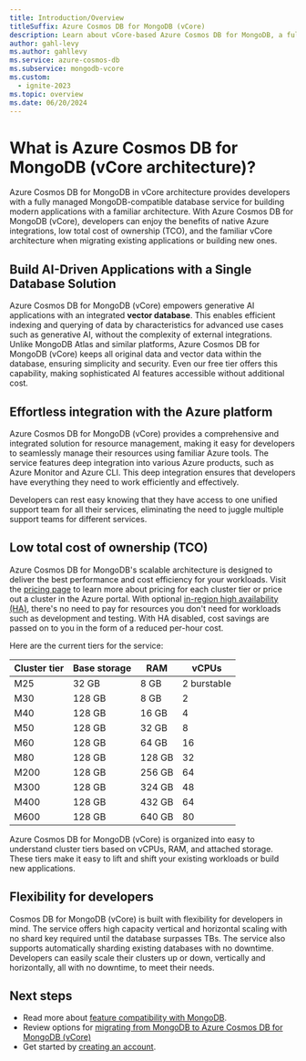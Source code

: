 ```yaml
---
title: Introduction/Overview
titleSuffix: Azure Cosmos DB for MongoDB (vCore)
description: Learn about vCore-based Azure Cosmos DB for MongoDB, a fully managed MongoDB-compatible database for building modern applications with a familiar architecture.
author: gahl-levy
ms.author: gahllevy
ms.service: azure-cosmos-db
ms.subservice: mongodb-vcore
ms.custom:
  - ignite-2023
ms.topic: overview
ms.date: 06/20/2024
---
```


# What is Azure Cosmos DB for MongoDB (vCore architecture)?

Azure Cosmos DB for MongoDB in vCore architecture provides developers with a fully managed MongoDB-compatible database service for building modern applications with a familiar architecture. With Azure Cosmos DB for MongoDB (vCore), developers can enjoy the benefits of native Azure integrations, low total cost of ownership (TCO), and the familiar vCore architecture when migrating existing applications or building new ones.

## Build AI-Driven Applications with a Single Database Solution

Azure Cosmos DB for MongoDB (vCore) empowers generative AI applications with an integrated **vector database**. This enables efficient indexing and querying of data by characteristics for advanced use cases such as generative AI, without the complexity of external integrations. Unlike MongoDB Atlas and similar platforms, Azure Cosmos DB for MongoDB (vCore) keeps all original data and vector data within the database, ensuring simplicity and security. Even our free tier offers this capability, making sophisticated AI features accessible without additional cost.


## Effortless integration with the Azure platform

Azure Cosmos DB for MongoDB (vCore) provides a comprehensive and integrated solution for resource management, making it easy for developers to seamlessly manage their resources using familiar Azure tools. The service features deep integration into various Azure products, such as Azure Monitor and Azure CLI. This deep integration ensures that developers have everything they need to work efficiently and effectively.

Developers can rest easy knowing that they have access to one unified support team for all their services, eliminating the need to juggle multiple support teams for different services.

## Low total cost of ownership (TCO)

Azure Cosmos DB for MongoDB's scalable architecture is designed to deliver the best performance and cost efficiency for your workloads. Visit the [pricing page](https://azure.microsoft.com/pricing/details/cosmos-db/) to learn more about pricing for each cluster tier or price out a cluster in the Azure portal. With optional [in-region high availability (HA)](./high-availability.md), there's no need to pay for resources you don't need for workloads such as development and testing. With HA disabled, cost savings are passed on to you in the form of a reduced per-hour cost.

Here are the current tiers for the service:

| Cluster tier | Base storage | RAM | vCPUs |
| --- | --- | --- | --- |
| M25 | 32 GB | 8 GB | 2 burstable |
| M30 | 128 GB | 8 GB | 2 |
| M40 | 128 GB | 16 GB | 4 |
| M50 | 128 GB | 32 GB | 8 |
| M60 | 128 GB | 64 GB | 16 |
| M80 | 128 GB | 128 GB | 32 |
| M200 | 128 GB | 256 GB | 64 |
| M300 | 128 GB | 324 GB | 48 |
| M400 | 128 GB | 432 GB | 64 |
| M600 | 128 GB | 640 GB | 80 |

Azure Cosmos DB for MongoDB (vCore) is organized into easy to understand cluster tiers based on vCPUs, RAM, and attached storage. These tiers make it easy to lift and shift your existing workloads or build new applications.

## Flexibility for developers

Cosmos DB for MongoDB (vCore) is built with flexibility for developers in mind. The service offers high capacity vertical and horizontal scaling with no shard key required until the database surpasses TBs. The service also supports automatically sharding existing databases with no downtime. Developers can easily scale their clusters up or down, vertically and horizontally, all with no downtime, to meet their needs.

## Next steps

- Read more about [feature compatibility with MongoDB](compatibility.md).
- Review options for [migrating from MongoDB to Azure Cosmos DB for MongoDB (vCore)](migration-options.md)
- Get started by [creating an account](quickstart-portal.md).
